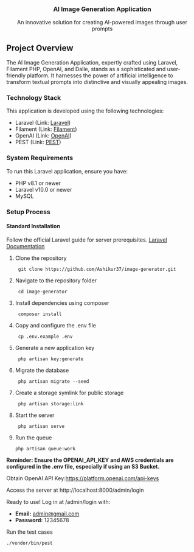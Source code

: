 <!-- PROJECT OVERVIEW -->
<div align="center">
  <h3 align="center">AI Image Generation Application</h3>
  <p align="center">
    An innovative solution for creating AI-powered images through user prompts
  </p>
</div>



<!-- PROJECT DETAILS -->
## Project Overview

The AI Image Generation Application, expertly crafted using Laravel, Filament PHP, OpenAI, and Dalle, stands as a sophisticated and user-friendly platform. It harnesses the power of artificial intelligence to transform textual prompts into distinctive and visually appealing images.

### Technology Stack

This application is developed using the following technologies:

- Laravel (Link: [Laravel](https://laravel.com))
- Filament (Link: [Filament](https://filamentphp.com/))
- OpenAI (Link: [OpenAI](https://openai.com/))
- PEST (Link: [PEST](https://pestphp.com/))
  


### System Requirements

To run this Laravel application, ensure you have:

- PHP v8.1 or newer
- Laravel v10.0 or newer
- MySQL

### Setup Process

#### Standard Installation

Follow the official Laravel guide for server prerequisites. [Laravel Documentation](https://laravel.com/docs/10.x)

1. Clone the repository

        git clone https://github.com/Ashikur37/image-generator.git

    
2. Navigate to the repository folder

        cd image-generator
    
3. Install dependencies using composer

        composer install
    
4. Copy and configure the .env file

        cp .env.example .env
    
    
5. Generate a new application key

        php artisan key:generate
    
6. Migrate the database

        php artisan migrate --seed
    
7. Create a storage symlink for public storage

        php artisan storage:link
    
8. Start the server

        php artisan serve
    
9.  Run the queue

        php artisan queue:work

**Reminder: Ensure the OPENAI_API_KEY and AWS credentials are configured in the .env file, especially if using an S3 Bucket.**

Obtain OpenAI API Key:https://platform.openai.com/api-keys

Access the server at http://localhost:8000/admin/login




Ready to use! Log in at /admin/login with:

- **Email:** admin@gmail.com
- **Password:** 12345678


Run the test cases

    ./vendor/bin/pest



